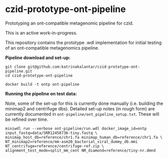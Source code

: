 # czid-prototype-ont-pipeline
Prototyping an ont-compatible metagenomic pipeline for czid. 

This is an active work-in-progress.

This repository contains the prototype .wdl implementation for initial testing of an ont-compatible metagenomics pipeline.

**Pipeline download and set-up:**

```
git clone git@github.com:katrinakalantar/czid-prototype-ont-pipeline.git
cd czid-prototype-ont-pipeline

docker build -t ontp ont-pipeline
```

**Running the pipeline on test data:**

Note, some of the set-up for this is currently done manually (i.e. building the minimap2 and centrifuge dbs). Detailed set-up notes (in rough form) are currently documented in `ont-pipeline/ont_pipeline_setup.txt`. These will be refined over time.


```
miniwdl run --verbose ont-pipeline/run.wdl docker_image_id=ontp input_fastq=data/SRR12458736-tiny.fastq \
minimap_host_db=reference/chr1.fa minimap_human_db=reference/chr1.fa \
NT_minimap2=reference/mm-asm20_bacterial_viral_dummy_db.mmi NT_centrifuge=reference/centrifuge-ref.zip \
alignment_test_mode=split_mm_cent NR_diamond=reference/tiny-nr.dmnd
```